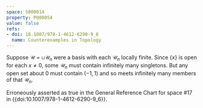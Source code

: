 ```yaml
---
space: S000014
property: P000054
value: false
refs:
- doi: 10.1007/978-1-4612-6290-9_6
  name: Counterexamples in Topology
---
```


Suppose $\mathcal{U} = \cup \mathcal{U}_n$ were a basis with each $\mathcal{U}_n$ locally finite. Since $\{x\}$ is open for each $x \neq 0$, some $\mathcal{U}_n$ must contain infinitely many singletons. But any open set about $0$ must contain $(-1,1)$ and so meets infinitely many members of that $\mathcal{U}_n$.

Erroneously asserted as true in the General Reference Chart for space #17 in
{{doi:10.1007/978-1-4612-6290-9_6}}.
